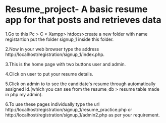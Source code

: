 # Resume_project- A basic resume app for that posts and retrieves data
1.Go to this Pc > C > Xampp> htdocs>create a new folder with name registartion put the folder signup_1 inside this folder.

2.Now in your web browser type the address http://localhost/registration/signup_1/index.php.

3.This is the home page with two buttons user and admin.

4.Click on user to put your resume details.

5.Click on admin to to see the candidate's resume through automatically assigned id.(which you can see from the resume_db > resume table made in php my admin).

6.To use these pages individually type the url http://localhost/registration/signup_1/resume_practice.php or http://localhost/registration/signup_1/admin2.php as per your requirement.
